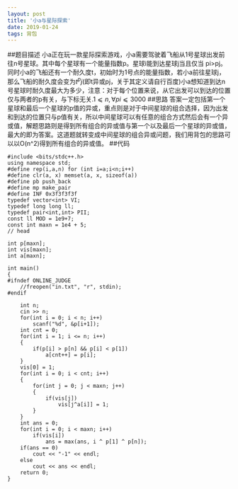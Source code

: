 ```yaml
---
layout: post
title: '小a与星际探索'
date: 2019-01-24
tags: 背包
---
```


##题目描述
小a正在玩一款星际探索游戏，小a需要驾驶着飞船从1号星球出发前往n号星球。其中每个星球有一个能量指数p。星球i能到达星球j当且仅当
pi>pj。同时小a的飞船还有一个耐久度t，初始时为1号点的能量指数，若小a前往星球j，那么飞船的耐久度会变为$t^pj$(即t异或pj，关于其定义请自行百度)小a想知道到达n号星球时耐久度最大为多少，注意：对于每个位置来说，从它出发可以到达的位置仅与两者的p有关，与下标无关.$1⩽n,∀pi⩽3000$
##思路
答案一定包括第一个星球和最后一个星球的p值的异或，重点则是对于中间星球的组合选择，因为出发和到达的位置只与p值有关，所以中间星球可以有任意的组合方式然后会有一个异或值，解题思路则是得到所有组合的异或值与第一个以及最后一个星球的异或值，最大的即为答案。这道题就转变成中间星球的组合异或问题，我们用背包的思路可以以O(n^2)得到所有组合的异或值。
##代码
```clike
#include <bits/stdc++.h>
using namespace std;
#define rep(i,a,n) for (int i=a;i<n;i++)
#define clr(a, x) memset(a, x, sizeof(a))
#define pb push_back
#define mp make_pair
#define INF 0x3f3f3f3f
typedef vector<int> VI;
typedef long long ll;
typedef pair<int,int> PII;
const ll MOD = 1e9+7;
const int maxn = 1e4 + 5;
// head

int p[maxn];
int vis[maxn];
int a[maxn];

int main() 
{
#ifndef ONLINE_JUDGE
    //freopen("in.txt", "r", stdin);
#endif

    int n;
    cin >> n;
    for(int i = 0; i < n; i++)
        scanf("%d", &p[i+1]);
    int cnt = 0;
    for(int i = 1; i <= n; i++)
    {
        if(p[i] > p[n] && p[i] < p[1])
            a[cnt++] = p[i];
    }
    vis[0] = 1;
    for(int i = 0; i < cnt; i++)
    {
        for(int j = 0; j < maxn; j++)
        {
            if(vis[j])
                vis[j^a[i]] = 1;
        }
    }
    int ans = 0;
    for(int i = 0; i < maxn; i++)
        if(vis[i])
            ans = max(ans, i ^ p[1] ^ p[n]);
    if(ans == 0)
        cout << "-1" << endl;
    else
        cout << ans << endl;
    return 0;
}
```